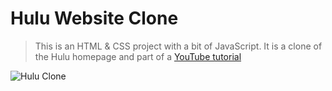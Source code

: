 # Hulu Website Clone

> This is an HTML & CSS project with a bit of JavaScript. It is a clone of the Hulu homepage and part of a [YouTube tutorial](https://www.youtube.com/watch?v=9OVLaEjY-Rc)

![Hulu Clone](/img/screen.png 'Hulu Clone')
<!-- test -->